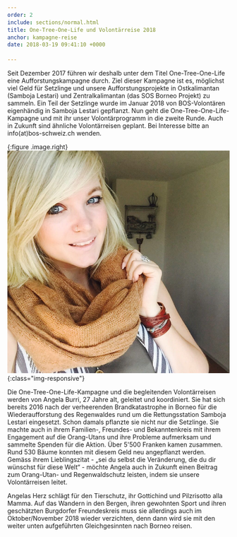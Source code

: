 ```yaml
---
order: 2
include: sections/normal.html
title: One-Tree-One-Life und Volontärreise 2018
anchor: kampagne-reise
date: 2018-03-19 09:41:10 +0000

---
```

Seit Dezember 2017 führen wir deshalb unter dem Titel One-Tree-One-Life eine Aufforstungskampagne durch. Ziel dieser Kampagne ist es, möglichst viel Geld für Setzlinge und unsere Aufforstungsprojekte in Ostkalimantan (Samboja Lestari) und Zentralkalimantan (das SOS Borneo Projekt) zu sammeln. Ein Teil der Setzlinge wurde im Januar 2018 von BOS-Volontären eigenhändig in Samboja Lestari gepflanzt. Nun geht die One-Tree-One-Life-Kampagne und mit ihr unser Volontärprogramm in die zweite Runde. Auch in Zukunft sind ähnliche Volontärreisen geplant. Bei Interesse bitte an info(at)bos-schweiz.ch wenden.

{:figure .image.right}
![image-title-here](assets/img/portraits/angela_burri.jpg){:class="img-responsive"}

Die One-Tree-One-Life-Kampagne und die begleitenden Volontärreisen werden von Angela Burri, 27 Jahre alt, geleitet und koordiniert. Sie hat sich bereits 2016 nach der verheerenden Brandkatastrophe in Borneo für die Wiederaufforstung des Regenwaldes rund um die Rettungsstation Samboja Lestari eingesetzt. Schon damals pflanzte sie nicht nur die Setzlinge. Sie machte auch in ihrem Familien-, Freundes- und Bekanntenkreis mit ihrem Engagement auf die Orang-Utans und ihre Probleme aufmerksam und sammelte Spenden für die Aktion. Über 5'500 Franken kamen zusammen. Rund 530 Bäume konnten mit diesem Geld neu angepflanzt werden. Gemäss ihrem Lieblingszitat - „sei du selbst die Veränderung, die du dir wünschst für diese Welt“ - möchte Angela auch in Zukunft einen Beitrag zum Orang-Utan- und Regenwaldschutz leisten, indem sie unsere Volontärreisen leitet.

Angelas Herz schlägt für den Tierschutz, ihr Gottichind und Pilzrisotto alla Mamma. Auf das Wandern in den Bergen, ihren gewohnten Sport und ihren geschätzten Burgdorfer Freundeskreis muss sie allerdings auch im Oktober/November 2018 wieder verzichten, denn dann wird sie mit den weiter unten aufgeführten Gleichgesinnten nach Borneo reisen.